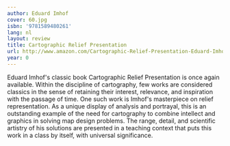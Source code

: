 ```yaml
---
author: Eduard Imhof
cover: 60.jpg
isbn: '9781589480261'
lang: nl
layout: review
title: Cartographic Relief Presentation
url: http://www.amazon.com/Cartographic-Relief-Presentation-Eduard-Imhof/dp/1589480260?SubscriptionId=0VMG0VFGBMRWVRA58R02&tag=ldvd-20&linkCode=xm2&camp=2025&creative=165953&creativeASIN=1589480260
year: 0
---
```

Eduard Imhof's classic book Cartographic Relief Presentation is once again available. Within the discipline of cartography, few works are considered classics in the sense of retaining their interest, relevance, and inspiration with the passage of time. One such work is Imhof's masterpiece on relief representation. As a unique display of analysis and portrayal, this is an outstanding example of the need for cartography to combine intellect and graphics in solving map design problems. The range, detail, and scientific artistry of his solutions are presented in a teaching context that puts this work in a class by itself, with universal significance.
